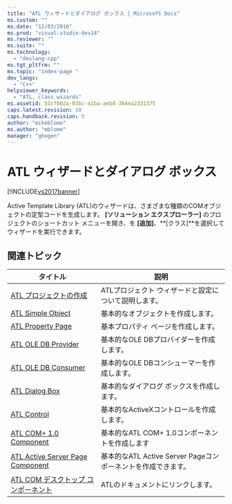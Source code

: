 ```yaml
---
title: "ATL ウィザードとダイアログ ボックス | Microsoft Docs"
ms.custom: ""
ms.date: "12/03/2016"
ms.prod: "visual-studio-dev14"
ms.reviewer: ""
ms.suite: ""
ms.technology: 
  - "devlang-cpp"
ms.tgt_pltfrm: ""
ms.topic: "index-page "
dev_langs: 
  - "C++"
helpviewer_keywords: 
  - "ATL, class wizards"
ms.assetid: 51cf002a-83bc-41ba-aeb8-364ea2331375
caps.latest.revision: 10
caps.handback.revision: 5
author: "mikeblome"
ms.author: "mblome"
manager: "ghogen"
---
```

# ATL ウィザードとダイアログ ボックス
[!INCLUDE[vs2017banner](../../assembler/inline/includes/vs2017banner.md)]

Active Template Library \(ATL\)のウィザードは、さまざまな種類のCOMオブジェクトの定型コードを生成します。  **\[ソリューション エクスプローラー\]** のプロジェクトのショートカット メニューを開き、を **\[追加\]**、**\[クラス\]**を選択してウィザードを実行できます。  
  
## 関連トピック  
  
|タイトル|説明|  
|----------|--------|  
|[ATL プロジェクトの作成](../../atl/reference/creating-an-atl-project.md)|ATLプロジェクト ウィザードと設定について説明します。|  
|[ATL Simple Object](../../atl/reference/adding-an-atl-simple-object.md)|基本的なオブジェクトを作成します。|  
|[ATL Property Page](../Topic/Adding%20an%20ATL%20Property%20Page.md)|基本プロパティ ページを作成します。|  
|[ATL OLE DB Provider](../../atl/reference/adding-an-atl-ole-db-provider.md)|基本的なOLE DBプロバイダーを作成します。|  
|[ATL OLE DB Consumer](../../atl/reference/adding-an-atl-ole-db-consumer.md)|基本的なOLE DBコンシューマーを作成します。|  
|[ATL Dialog Box](../../atl/reference/adding-an-atl-dialog-box.md)|基本的なダイアログ ボックスを作成します。|  
|[ATL Control](../../atl/reference/adding-an-atl-control.md)|基本的なActiveXコントロールを作成します。|  
|[ATL COM\+ 1.0 Component](../../atl/reference/adding-an-atl-com-plus-1-0-component.md)|基本的なATL COM\+ 1.0コンポーネントを作成します|  
|[ATL Active Server Page Component](../../atl/reference/adding-an-atl-active-server-page-component.md)|基本的なATL Active Server Pageコンポーネントを作成できます。|  
|[ATL COM デスクトップ コンポーネント](../../atl/atl-com-desktop-components.md)|ATLのドキュメントにリンクします。|